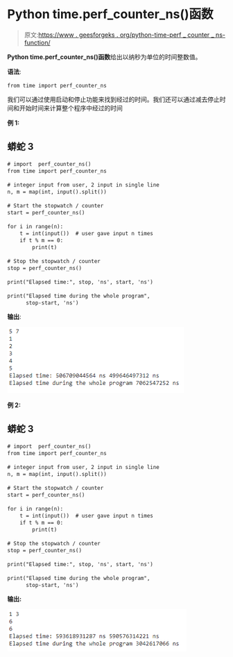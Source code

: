 # Python time.perf_counter_ns()函数

> 原文:[https://www . geesforgeks . org/python-time-perf _ counter _ ns-function/](https://www.geeksforgeeks.org/python-time-perf_counter_ns-function/)

**Python time.perf_counter_ns()函数**给出以纳秒为单位的时间整数值。

**语法**:

```
from time import perf_counter_ns
```

我们可以通过使用启动和停止功能来找到经过的时间。我们还可以通过减去停止时间和开始时间来计算整个程序中经过的时间

**例 1:**

## 蟒蛇 3

```
# import  perf_counter_ns()
from time import perf_counter_ns

# integer input from user, 2 input in single line
n, m = map(int, input().split())

# Start the stopwatch / counter
start = perf_counter_ns()

for i in range(n):
    t = int(input())  # user gave input n times
    if t % m == 0:
        print(t)

# Stop the stopwatch / counter
stop = perf_counter_ns()

print("Elapsed time:", stop, 'ns', start, 'ns')

print("Elapsed time during the whole program",
      stop-start, 'ns')
```

**输出**:

![](img/d37dcaef23623f5c403880085d38b4c5.png)

**例 2:**

## 蟒蛇 3

```
# import  perf_counter_ns()
from time import perf_counter_ns

# integer input from user, 2 input in single line
n, m = map(int, input().split())

# Start the stopwatch / counter
start = perf_counter_ns()

for i in range(n):
    t = int(input())  # user gave input n times
    if t % m == 0:
        print(t)

# Stop the stopwatch / counter
stop = perf_counter_ns()

print("Elapsed time:", stop, 'ns', start, 'ns')

print("Elapsed time during the whole program",
      stop-start, 'ns')
```

**输出:**

![](img/8da24cfaad57379512f70f1c0458334e.png)